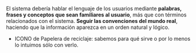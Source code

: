El sistema debería hablar el lenguaje de los usuarios mediante **palabras, frases y conceptos que sean familiares al usuario**, más que con términos relacionados con el sistema. **Seguir las convenciones del mundo real**, haciendo que la información aparezca en un orden natural y lógico.

- ICONO de Papelera de reciclaje: sabemos para qué sirve o por lo menos lo intuimos sólo con verlo.